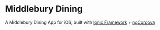 Middlebury Dining
===========

A Middlebury Dining App for iOS, built with [Ionic Framework](ionicframework.com) + [ngCordova](https://github.com/driftyco/ng-cordova/)
